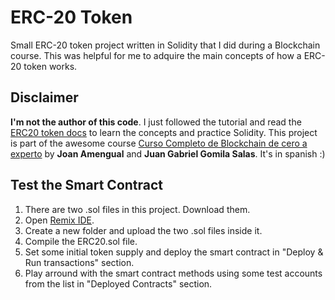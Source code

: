 # ERC-20 Token

Small ERC-20 token project written in Solidity that I did during a Blockchain course.
This was helpful for me to adquire the main concepts of how a ERC-20 token works.

## Disclaimer

**I'm not the author of this code**. I just followed the tutorial and read the [ERC20 token docs](https://ethereum.org/en/developers/docs/standards/tokens/erc-20/) to learn the concepts and practice Solidity.
This project is part of the awesome course [Curso Completo de Blockchain de cero a experto](https://www.udemy.com/course/curso-completo-de-blockchain-de-la-a-a-la-z/) by **Joan Amengual** and **Juan Gabriel Gomila Salas**. It's in spanish :)

## Test the Smart Contract

1. There are two .sol files in this project. Download them.
2. Open [Remix IDE](https://remix.ethereum.org/).
3. Create a new folder and upload the two .sol files inside it.
4. Compile the ERC20.sol file. 
5. Set some initial token supply and deploy the smart contract in "Deploy & Run transactions" section.
6. Play arround with the smart contract methods using some test accounts from the list in "Deployed Contracts" section.

